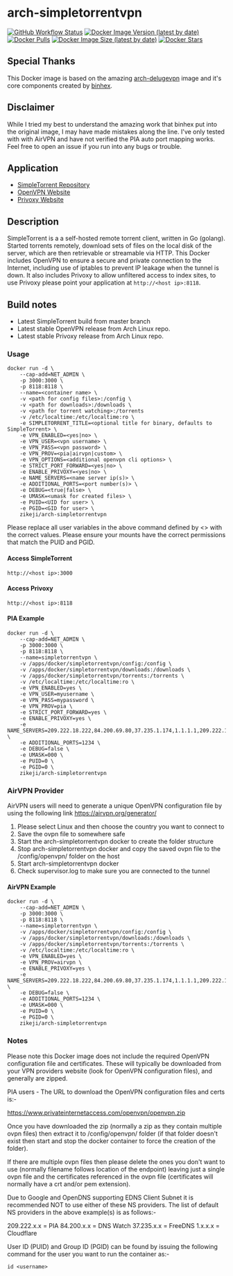 # arch-simpletorrentvpn

[![GitHub Workflow Status](https://img.shields.io/github/workflow/status/zikeji/arch-simpletorrentvpn/docker-build)][dockerhub]
[![Docker Image Version (latest by date)](https://img.shields.io/docker/v/zikeji/arch-simpletorrentvpn)][dockerhub]
[![Docker Pulls](https://img.shields.io/docker/pulls/zikeji/arch-simpletorrentvpn)][dockerhub]
[![Docker Image Size (latest by date)](https://img.shields.io/docker/image-size/zikeji/arch-simpletorrentvpn)][dockerhub]
[![Docker Stars](https://img.shields.io/docker/stars/zikeji/arch-simpletorrentvpn)][dockerhub]

[dockerhub]: https://hub.docker.com/r/zikeji/arch-simpletorrentvpn/

## Special Thanks

This Docker image is based on the amazing [arch-delugevpn](https://github.com/binhex/arch-delugevpn) image and it's core components created by [binhex](https://github.com/binhex).

## Disclaimer

While I tried my best to understand the amazing work that binhex put into the original image, I may have made mistakes along the line. I've only tested with with AirVPN and have not verified the PIA auto port mapping works. Feel free to open an issue if you run into any bugs or trouble.

## Application

* [SimpleTorrent Repository](https://github.com/boypt/simple-torrent/)
* [OpenVPN Website](https://openvpn.net/)  
* [Privoxy Website](http://www.privoxy.org/)

## Description

SimpleTorrent is a a self-hosted remote torrent client, written in Go (golang). Started torrents remotely, download sets of files on the local disk of the server, which are then retrievable or streamable via HTTP. This Docker includes OpenVPN to ensure a secure and private connection to the Internet, including use of iptables to prevent IP leakage when the tunnel is down. It also includes Privoxy to allow unfiltered access to index sites, to use Privoxy please point your application at `http://<host ip>:8118`.

## Build notes

* Latest SimpleTorrent build from master branch
* Latest stable OpenVPN release from Arch Linux repo.
* Latest stable Privoxy release from Arch Linux repo.

### Usage

```
docker run -d \
    --cap-add=NET_ADMIN \
    -p 3000:3000 \
    -p 8118:8118 \
    --name=<container name> \
    -v <path for config files>:/config \
    -v <path for downloads>:/downloads \
    -v <path for torrent watching>:/torrents
    -v /etc/localtime:/etc/localtime:ro \
    -e SIMPLETORRENT_TITLE=<optional title for binary, defaults to SimpleTorrent> \
    -e VPN_ENABLED=<yes|no> \
    -e VPN_USER=<vpn username> \
    -e VPN_PASS=<vpn password> \
    -e VPN_PROV=<pia|airvpn|custom> \
    -e VPN_OPTIONS=<additional openvpn cli options> \
    -e STRICT_PORT_FORWARD=<yes|no> \
    -e ENABLE_PRIVOXY=<yes|no> \
    -e NAME_SERVERS=<name server ip(s)> \
    -e ADDITIONAL_PORTS=<port number(s)> \
    -e DEBUG=<true|false> \
    -e UMASK=<umask for created files> \
    -e PUID=<UID for user> \
    -e PGID=<GID for user> \
    zikeji/arch-simpletorrentvpn
```

Please replace all user variables in the above command defined by <> with the correct values. Please ensure your mounts have the correct permissions that match the PUID and PGID.

#### Access SimpleTorrent

`http://<host ip>:3000`

#### Access Privoxy

`http://<host ip>:8118`

#### PIA Example
```
docker run -d \
    --cap-add=NET_ADMIN \
    -p 3000:3000 \
    -p 8118:8118 \
    --name=simpletorrentvpn \
    -v /apps/docker/simpletorrentvpn/config:/config \
    -v /apps/docker/simpletorrentvpn/downloads:/downloads \
    -v /apps/docker/simpletorrentvpn/torrents:/torrents \
    -v /etc/localtime:/etc/localtime:ro \
    -e VPN_ENABLED=yes \
    -e VPN_USER=myusername \
    -e VPN_PASS=mypassword \
    -e VPN_PROV=pia \
    -e STRICT_PORT_FORWARD=yes \
    -e ENABLE_PRIVOXY=yes \
    -e NAME_SERVERS=209.222.18.222,84.200.69.80,37.235.1.174,1.1.1.1,209.222.18.218,37.235.1.177,84.200.70.40,1.0.0.1 \
    -e ADDITIONAL_PORTS=1234 \
    -e DEBUG=false \
    -e UMASK=000 \
    -e PUID=0 \
    -e PGID=0 \
    zikeji/arch-simpletorrentvpn
```
### AirVPN Provider

AirVPN users will need to generate a unique OpenVPN configuration file by using the following link https://airvpn.org/generator/

1. Please select Linux and then choose the country you want to connect to
2. Save the ovpn file to somewhere safe
3. Start the arch-simpletorrentvpn docker to create the folder structure
4. Stop arch-simpletorrentvpn docker and copy the saved ovpn file to the /config/openvpn/ folder on the host
5. Start arch-simpletorrentvpn docker
6. Check supervisor.log to make sure you are connected to the tunnel

#### AirVPN Example
```
docker run -d \
    --cap-add=NET_ADMIN \
    -p 3000:3000 \
    -p 8118:8118 \
    --name=simpletorrentvpn \
    -v /apps/docker/simpletorrentvpn/config:/config \
    -v /apps/docker/simpletorrentvpn/downloads:/downloads \
    -v /apps/docker/simpletorrentvpn/torrents:/torrents \
    -v /etc/localtime:/etc/localtime:ro \
    -e VPN_ENABLED=yes \
    -e VPN_PROV=airvpn \
    -e ENABLE_PRIVOXY=yes \
    -e NAME_SERVERS=209.222.18.222,84.200.69.80,37.235.1.174,1.1.1.1,209.222.18.218,37.235.1.177,84.200.70.40,1.0.0.1 \
    -e DEBUG=false \
    -e ADDITIONAL_PORTS=1234 \
    -e UMASK=000 \
    -e PUID=0 \
    -e PGID=0 \
    zikeji/arch-simpletorrentvpn
```
### Notes

Please note this Docker image does not include the required OpenVPN configuration file and certificates. These will typically be downloaded from your VPN providers website (look for OpenVPN configuration files), and generally are zipped.

PIA users - The URL to download the OpenVPN configuration files and certs is:-

https://www.privateinternetaccess.com/openvpn/openvpn.zip

Once you have downloaded the zip (normally a zip as they contain multiple ovpn files) then extract it to /config/openvpn/ folder (if that folder doesn't exist then start and stop the docker container to force the creation of the folder).

If there are multiple ovpn files then please delete the ones you don't want to use (normally filename follows location of the endpoint) leaving just a single ovpn file and the certificates referenced in the ovpn file (certificates will normally have a crt and/or pem extension).

Due to Google and OpenDNS supporting EDNS Client Subnet it is recommended NOT to use either of these NS providers.
The list of default NS providers in the above example(s) is as follows:-

209.222.x.x = PIA
84.200.x.x = DNS Watch
37.235.x.x = FreeDNS
1.x.x.x = Cloudflare

User ID (PUID) and Group ID (PGID) can be found by issuing the following command for the user you want to run the container as:-

`id <username>`